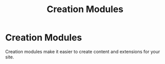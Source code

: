 ﻿---
uid: creation-modules
topic: creation-modules
locale: en
title: Creation Modules
dnneditions: 
dnnversion: 09.02.00
parent-topic: administrators-included-modules-overview
related-topics: included-modules,building-your-site
---

# Creation Modules

Creation modules make it easier to create content and extensions for your site.
